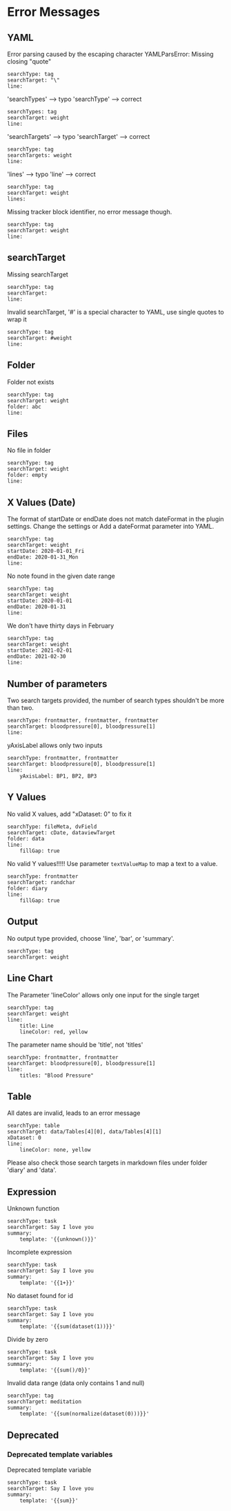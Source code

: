 # Error Messages

## YAML
Error parsing caused by the escaping character YAMLParsError: Missing closing "quote"
``` tracker
searchType: tag
searchTarget: "\"
line:
```

'searchTypes' --> typo
'searchType' --> correct
``` tracker
searchTypes: tag
searchTarget: weight
line:
```

'searchTargets' --> typo
'searchTarget' --> correct
``` tracker
searchType: tag
searchTargets: weight
line:
```

'lines' --> typo
'line' --> correct
``` tracker
searchType: tag
searchTarget: weight
lines:
```

Missing tracker block identifier, no error message though.
```
searchType: tag
searchTarget: weight
line:
```

## searchTarget
Missing searchTarget
``` tracker
searchType: tag
searchTarget: 
line:
```

Invalid searchTarget, '#' is a special character to YAML, use single quotes to wrap it
``` tracker
searchType: tag
searchTarget: #weight 
line:
```

## Folder
Folder not exists
``` tracker
searchType: tag
searchTarget: weight
folder: abc
line:
```

## Files
No file in folder
``` tracker
searchType: tag
searchTarget: weight
folder: empty
line:
```

## X Values (Date)
The format of startDate or endDate does not match dateFormat in the plugin settings. Change the settings or Add a dateFormat parameter into YAML.
``` tracker
searchType: tag
searchTarget: weight
startDate: 2020-01-01_Fri
endDate: 2020-01-31_Mon
line:
```

No note found in the given date range
``` tracker
searchType: tag
searchTarget: weight
startDate: 2020-01-01
endDate: 2020-01-31
line:
```

We don't have thirty days in February
``` tracker
searchType: tag
searchTarget: weight
startDate: 2021-02-01
endDate: 2021-02-30
line:
```

## Number of parameters
Two search targets provided, the number of search types shouldn't be more than two.
``` tracker
searchType: frontmatter, frontmatter, frontmatter
searchTarget: bloodpressure[0], bloodpressure[1]
line:
```

yAxisLabel allows only two inputs
``` tracker
searchType: frontmatter, frontmatter
searchTarget: bloodpressure[0], bloodpressure[1]
line:
    yAxisLabel: BP1, BP2, BP3
```

## Y Values
No valid X values, add "xDataset: 0" to fix it
``` tracker
searchType: fileMeta, dvField
searchTarget: cDate, dataviewTarget
folder: data
line:
    fillGap: true
```

No valid Y values!!!!!
Use parameter `textValueMap` to map a text to a value.
``` tracker
searchType: frontmatter
searchTarget: randchar
folder: diary
line:
    fillGap: true
```

## Output
No output type provided, choose 'line', 'bar', or 'summary'.
``` tracker
searchType: tag
searchTarget: weight
``` 

## Line Chart
The Parameter 'lineColor' allows only one input for the single target
``` tracker
searchType: tag
searchTarget: weight
line:
    title: Line
    lineColor: red, yellow
``` 

The parameter name should be 'title', not 'titles'
``` tracker
searchType: frontmatter, frontmatter
searchTarget: bloodpressure[0], bloodpressure[1]
line:
    titles: "Blood Pressure"
``` 

## Table
All dates are invalid, leads to an error message
``` tracker
searchType: table
searchTarget: data/Tables[4][0], data/Tables[4][1]
xDataset: 0
line:
    lineColor: none, yellow
```


Please also check those search targets in markdown files under folder 'diary' and 'data'.

## Expression
Unknown function
``` tracker
searchType: task
searchTarget: Say I love you
summary:
    template: '{{unknown()}}'
```

Incomplete expression
``` tracker
searchType: task
searchTarget: Say I love you
summary:
    template: '{{1+}}'
```

No dataset found for id
``` tracker
searchType: task
searchTarget: Say I love you
summary:
    template: '{{sum(dataset(1))}}'
```

Divide by zero
``` tracker
searchType: task
searchTarget: Say I love you
summary:
    template: '{{sum()/0}}'
```

Invalid data range (data only contains 1 and null)
``` tracker
searchType: tag
searchTarget: meditation
summary:
    template: '{{sum(normalize(dataset(0)))}}'
```

## Deprecated
### Deprecated template variables

Deprecated template variable
``` tracker
searchType: task
searchTarget: Say I love you
summary:
    template: '{{sum}}'
```

